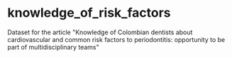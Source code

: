 # knowledge_of_risk_factors
Dataset for the article "Knowledge of Colombian dentists about cardiovascular and common risk factors to periodontitis: opportunity to be part of multidisciplinary teams"
